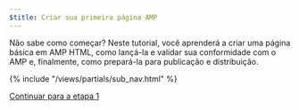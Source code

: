 ```yaml
---
$title: Criar sua primeira página AMP
---
```


Não sabe como começar? Neste tutorial, você aprenderá a criar uma página básica em AMP HTML, como lançá-la e validar sua conformidade com o AMP e, finalmente, como prepará-la para publicação e distribuição.

{% include "/views/partials/sub_nav.html" %}

<a class="button go-button" href="/pt_br/docs/get_started/create/basic_markup.html">Continuar para a etapa 1</a>
